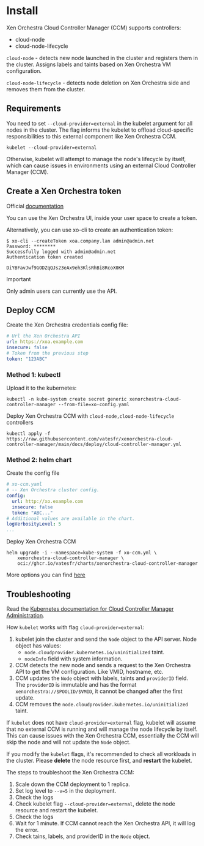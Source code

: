 # Install

Xen Orchestra Cloud Controller Manager (CCM) supports controllers:
* cloud-node
* cloud-node-lifecycle

`cloud-node` - detects new node launched in the cluster and registers them in the cluster.
Assigns labels and taints based on Xen Orchestra VM configuration.

`cloud-node-lifecycle` - detects node deletion on Xen Orchestra side and removes them from the cluster.

## Requirements

You need to set `--cloud-provider=external` in the kubelet argument for all nodes in the cluster.
The flag informs the kubelet to offload cloud-specific responsibilities to this external component like Xen Orchestra CCM.

```shell
kubelet --cloud-provider=external
```

Otherwise, kubelet will attempt to manage the node's lifecycle by itself, which can cause issues in environments using an external Cloud Controller Manager (CCM).

## Create a Xen Orchestra token

Official [documentation](https://docs.xcp-ng.org/management/manage-at-scale/xo-api/#authentication)

You can use the Xen Orchestra UI, inside your user space to create a token.


Alternatively, you can use xo-cli to create an authentication token:

```shell
$ xo-cli --createToken xoa.company.lan admin@admin.net
Password: ********
Successfully logged with admin@admin.net
Authentication token created

DiYBFavJwf9GODZqQJs23eAx9eh3KlsRhBi8RcoX0KM
```
> [!IMPORTANT]  
> Only admin users can currently use the API.

## Deploy CCM

Create the Xen Orchestra credentials config file:

```yaml
# Url the Xen Orchestra API
url: https://xoa.example.com
insecure: false
# Token from the previous step
token: "123ABC"
```

### Method 1: kubectl

Upload it to the kubernetes:

```shell
kubectl -n kube-system create secret generic xenorchestra-cloud-controller-manager --from-file=xo-config.yaml
```

Deploy Xen Orchestra CCM with `cloud-node,cloud-node-lifecycle` controllers

```shell
kubectl apply -f https://raw.githubusercontent.com/vatesfr/xenorchestra-cloud-controller-manager/main/docs/deploy/cloud-controller-manager.yml
```

### Method 2: helm chart

Create the config file

```yaml
# xo-ccm.yaml
# -- Xen Orchestra cluster config.
config:
  url: http://xo.example.com
  insecure: false
  token: "ABC..."
# Additional values are available in the chart.
logVerbosityLevel: 5
...
```

Deploy Xen Orchestra CCM

```
helm upgrade -i --namespace=kube-system -f xo-ccm.yml \
    xenorchestra-cloud-controller-manager \
    oci://ghcr.io/vatesfr/charts/xenorchestra-cloud-controller-manager
```

More options you can find [here](../charts/xenorchestra-cloud-controller-manager/README.md#values)

## Troubleshooting

Read the [Kubernetes documentation for Cloud Controller Manager Administration](https://kubernetes.io/docs/tasks/administer-cluster/running-cloud-controller/).

How `kubelet` works with flag `cloud-provider=external`:

1. kubelet join the cluster and send the `Node` object to the API server.
Node object has values:
    * `node.cloudprovider.kubernetes.io/uninitialized` taint.
    * `nodeInfo` field with system information.
2. CCM detects the new node and sends a request to the Xen Orchestra API to get the VM configuration. Like VMID, hostname, etc.
3. CCM updates the `Node` object with labels, taints and `providerID` field. The `providerID` is immutable and has the format `xenorchestra://$POOLID/$VMID`, it cannot be changed after the first update.
4. CCM removes the `node.cloudprovider.kubernetes.io/uninitialized` taint.

If `kubelet` does not have `cloud-provider=external` flag, kubelet will assume that no external CCM is running and will manage the node lifecycle by itself.
This can cause issues with the Xen Orchestra CCM, essentially the CCM will skip the node and will not update the `Node` object.

If you modify the `kubelet` flags, it's recommended to check all workloads in the cluster.
Please __delete__ the node resource first, and __restart__ the kubelet.

The steps to troubleshoot the Xen Orchestra CCM:
1. Scale down the CCM deployment to 1 replica.
2. Set log level to `--v=5` in the deployment.
3. Check the logs
4. Check kubelet flag `--cloud-provider=external`, delete the node resource and restart the kubelet.
5. Check the logs
6. Wait for 1 minute. If CCM cannot reach the Xen Orchestra API, it will log the error.
7. Check tains, labels, and providerID in the `Node` object.
